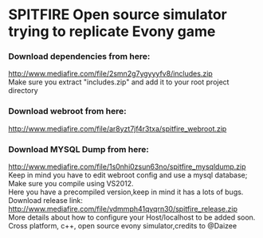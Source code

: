 # SPITFIRE Open source simulator trying to replicate Evony game
### Download dependencies from here:  </br>
http://www.mediafire.com/file/2smn2g7ygyyyfv8/includes.zip </br>
 Make sure you extract "includes.zip" and add it to your root project directory </br>
### Download webroot from here: 
http://www.mediafire.com/file/ar8yzt7jf4r3txa/spitfire_webroot.zip </br>
### Download MYSQL Dump from here: 
http://www.mediafire.com/file/1s0nhi0zsun63no/spitfire_mysqldump.zip </br>
 Keep in mind you have to edit webroot config and use a mysql database; </br>
 Make sure you compile using VS2012. </br>
 Here you have a precompiled version,keep in mind it has a lots of bugs. </br>
 Download release link: http://www.mediafire.com/file/vdmmph41qvqrn30/spitfire_release.zip </br>
 More details about how to configure your Host/localhost to be added soon. </br>
 Cross platform, c++, open source evony simulator,credits to @Daizee
